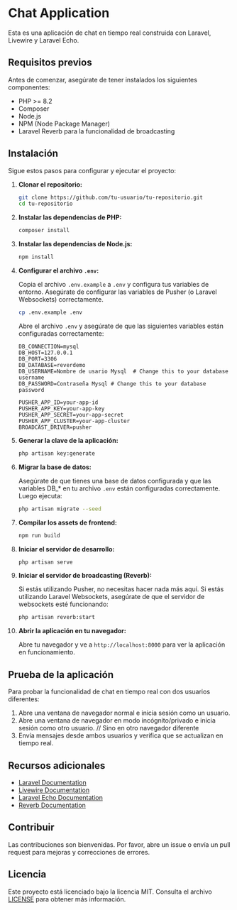 
# Chat Application

Esta es una aplicación de chat en tiempo real construida con Laravel, Livewire y Laravel Echo.

## Requisitos previos

Antes de comenzar, asegúrate de tener instalados los siguientes componentes:

- PHP >= 8.2
- Composer
- Node.js
- NPM (Node Package Manager)
- Laravel Reverb para la funcionalidad de broadcasting

## Instalación

Sigue estos pasos para configurar y ejecutar el proyecto:

1. **Clonar el repositorio:**

   ```sh
   git clone https://github.com/tu-usuario/tu-repositorio.git
   cd tu-repositorio
   ```

2. **Instalar las dependencias de PHP:**

   ```sh
   composer install
   ```

3. **Instalar las dependencias de Node.js:**

   ```sh
   npm install
   ```

4. **Configurar el archivo `.env`:**

   Copia el archivo `.env.example` a `.env` y configura tus variables de entorno. Asegúrate de configurar las variables de Pusher (o Laravel Websockets) correctamente.

   ```sh
   cp .env.example .env
   ```

   Abre el archivo `.env` y asegúrate de que las siguientes variables están configuradas correctamente:

   ```env
   DB_CONNECTION=mysql
   DB_HOST=127.0.0.1
   DB_PORT=3306
   DB_DATABASE=reverdemo
   DB_USERNAME=Nombre de usario Mysql  # Change this to your database username
   DB_PASSWORD=Contraseña Mysql # Change this to your database password
   ```
   

   ```env
   PUSHER_APP_ID=your-app-id
   PUSHER_APP_KEY=your-app-key
   PUSHER_APP_SECRET=your-app-secret
   PUSHER_APP_CLUSTER=your-app-cluster
   BROADCAST_DRIVER=pusher
   ```

5. **Generar la clave de la aplicación:**

   ```sh
   php artisan key:generate
   ```

6. **Migrar la base de datos:**

   Asegúrate de que tienes una base de datos configurada y que las variables DB_* en tu archivo `.env` están configuradas correctamente. Luego ejecuta:

   ```sh
   php artisan migrate --seed
   ```

7. **Compilar los assets de frontend:**

   ```sh
   npm run build
   ```

8. **Iniciar el servidor de desarrollo:**

   ```sh
   php artisan serve
   ```

9. **Iniciar el servidor de broadcasting (Reverb):**

   Si estás utilizando Pusher, no necesitas hacer nada más aquí. Si estás utilizando Laravel Websockets, asegúrate de que el servidor de websockets esté funcionando:

   ```sh
   php artisan reverb:start
   ```

10. **Abrir la aplicación en tu navegador:**

    Abre tu navegador y ve a `http://localhost:8000` para ver la aplicación en funcionamiento.

## Prueba de la aplicación

Para probar la funcionalidad de chat en tiempo real con dos usuarios diferentes:

1. Abre una ventana de navegador normal e inicia sesión como un usuario.
2. Abre una ventana de navegador en modo incógnito/privado e inicia sesión como otro usuario. // Sino en otro navegador diferente
3. Envía mensajes desde ambos usuarios y verifica que se actualizan en tiempo real.

## Recursos adicionales

- [Laravel Documentation](https://laravel.com/docs)
- [Livewire Documentation](https://laravel-livewire.com/docs)
- [Laravel Echo Documentation](https://laravel.com/docs/8.x/broadcasting)
- [Reverb Documentation](https://reverb.laravel.com)

## Contribuir

Las contribuciones son bienvenidas. Por favor, abre un issue o envía un pull request para mejoras y correcciones de errores.

## Licencia

Este proyecto está licenciado bajo la licencia MIT. Consulta el archivo [LICENSE](LICENSE) para obtener más información.
